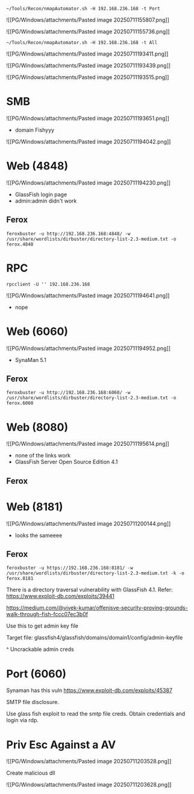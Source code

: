 ```
~/Tools/Recon/nmapAutomator.sh -H 192.168.236.168 -t Port
```

![[PG/Windows/attachments/Pasted image 20250711155807.png]]

![[PG/Windows/attachments/Pasted image 20250711155736.png]]

```
~/Tools/Recon/nmapAutomator.sh -H 192.168.236.168 -t All
```

![[PG/Windows/attachments/Pasted image 20250711193411.png]]

![[PG/Windows/attachments/Pasted image 20250711193439.png]]

![[PG/Windows/attachments/Pasted image 20250711193515.png]]

# SMB

![[PG/Windows/attachments/Pasted image 20250711193651.png]]
- domain Fishyyy

![[PG/Windows/attachments/Pasted image 20250711194042.png]]

# Web (4848)

![[PG/Windows/attachments/Pasted image 20250711194230.png]]
- GlassFish login page
- admin:admin didn't work


## Ferox 

```
feroxbuster -u http://192.168.236.168:4848/ -w /usr/share/wordlists/dirbuster/directory-list-2.3-medium.txt -o ferox.4848
```


# RPC 

```
rpcclient -U '' 192.168.236.168
```

![[PG/Windows/attachments/Pasted image 20250711194641.png]]
- nope

# Web (6060)

![[PG/Windows/attachments/Pasted image 20250711194952.png]]
- SynaMan 5.1 

## Ferox

```
feroxbuster -u http://192.168.236.168:6060/ -w /usr/share/wordlists/dirbuster/directory-list-2.3-medium.txt -o ferox.6060
```


# Web (8080)

![[PG/Windows/attachments/Pasted image 20250711195614.png]]
- none of the links work
- GlassFish Server Open Source Edition 4.1 
## Ferox 



# Web (8181)

![[PG/Windows/attachments/Pasted image 20250711200144.png]]
- looks the sameeee

## Ferox 

```
feroxbuster -u https://192.168.236.168:8181/ -w /usr/share/wordlists/dirbuster/directory-list-2.3-medium.txt -k -o ferox.8181
```


There is a directory traversal vulnerability with GlassFish 4.1. Refer: https://www.exploit-db.com/exploits/39441

https://medium.com/@vivek-kumar/offenisve-security-proving-grounds-walk-through-fish-fccc07ec3b0f

Use this to get admin key file

Target file: glassfish4/glassfish/domains/domain1/config/admin-keyfile

^ Uncrackable admin creds 

# Port (6060)

Synaman has this vuln https://www.exploit-db.com/exploits/45387

SMTP file disclosure.

Use glass fish exploit to read the smtp file creds. Obtain credentials and login via rdp.



# Priv Esc Against a AV

![[PG/Windows/attachments/Pasted image 20250711203528.png]]

Create malicious dll 

![[PG/Windows/attachments/Pasted image 20250711203628.png]]

